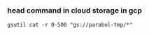 ### head command in cloud storage in gcp







```shell
gsutil cat -r 0-500 "gs://parabol-tmp/*"


```
